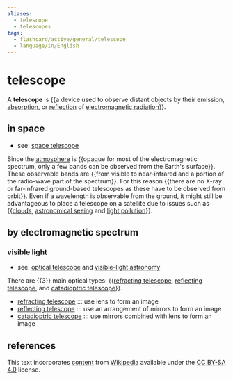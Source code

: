 ```yaml
---
aliases:
  - telescope
  - telescopes
tags:
  - flashcard/active/general/telescope
  - language/in/English
---
```


# telescope

A __telescope__ is {{a device used to observe distant objects by their emission, [absorption](absorption%20(electromagnetic%20radiation).md), or [reflection](reflection%20(physics).md) of [electromagnetic radiation](electromagnetic%20radiation.md)}}. <!--SR:!2024-09-25,44,290-->

## in space

- see: [space telescope](space%20telescope.md)

Since the [atmosphere](atmosphere%20of%20Earth.md) is {{opaque for most of the electromagnetic spectrum, only a few bands can be observed from the Earth's surface}}. These observable bands are {{from visible to near-infrared and a portion of the radio-wave part of the spectrum}}. For this reason {{there are no X-ray or far-infrared ground-based telescopes as these have to be observed from orbit}}. Even if a wavelength is observable from the ground, it might still be advantageous to place a telescope on a satellite due to issues such as {{[clouds](cloud.md), [astronomical seeing](astronomical%20seeing.md) and [light pollution](light%20pollution.md#effect%20on%20astronomy)}}. <!--SR:!2024-10-11,60,310!2024-09-08,31,270!2024-12-21,109,290!2024-09-24,43,290-->

## by electromagnetic spectrum

### visible light

- see: [optical telescope](optical%20telescope.md) and [visible-light astronomy](visible-light%20astronomy.md)

There are {{3}} main optical types: {{[refracting telescope](refracting%20telescope.md), [reflecting telescope](reflecting%20telescope.md), and [catadioptric telescope](catadioptric%20system.md#catadioptric%20telescopes)}}. <!--SR:!2024-10-08,57,310!2024-10-16,65,310-->

- [refracting telescope](refracting%20telescope.md) ::: use lens to form an image <!--SR:!2024-09-29,50,310!2024-10-17,66,310-->
- [reflecting telescope](reflecting%20telescope.md) ::: use an arrangement of mirrors to form an image <!--SR:!2024-10-09,60,310!2024-10-01,52,310-->
- [catadioptric telescope](catadioptric%20system.md#catadioptric%20telescopes) ::: use mirrors combined with lens to form an image <!--SR:!2024-10-22,69,310!2024-09-04,29,270-->

## references

This text incorporates [content](https://en.wikipedia.org/wiki/telescope) from [Wikipedia](Wikipedia.md) available under the [CC BY-SA 4.0](https://creativecommons.org/licenses/by-sa/4.0/) license.
